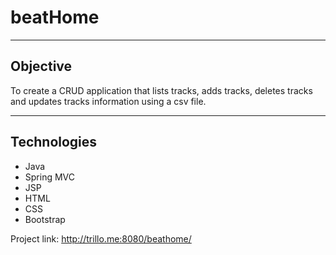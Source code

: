 # beatHome
---
## Objective

To create a CRUD application that lists tracks, adds tracks, deletes tracks and updates tracks information using a csv file.

---
## Technologies

* Java
* Spring MVC
* JSP
* HTML
* CSS
* Bootstrap

Project link: http://trillo.me:8080/beathome/
